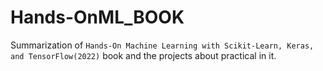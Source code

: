 # Hands-OnML_BOOK
Summarization of `Hands-On Machine Learning with Scikit-Learn, Keras, and TensorFlow(2022)` book and the projects about practical in it.
